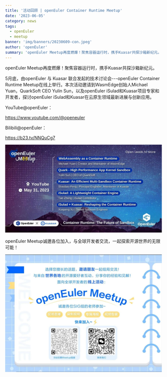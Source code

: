 ```yaml
---
title: '活动回顾 | openEuler Container Runtime Meetup'
date: '2023-06-05'
category: news
tags:
  - openEuler
  - meetup
banner: 'img/banners/20230609-con.jpeg'
author: 'openEuler'
summary: 'openEuler Meetup再度燃爆！聚焦容器运行时，携手Kuasar共探沙箱新纪元。'
---
```



openEuler Meetup再度燃爆！聚焦容器运行时，携手Kuasar共探沙箱新纪元。

5月底，由openEuler 与 Kuasar 联合发起的技术讨论会---openEuler Container
Runtime Meetup在线上举行。本次活动邀请到WasmEdge创始人Michael
Yuan，QuarkSoft CEO Yulin Sun，以及openEuler
iSulad和Kuasar项目专家和开发者，探讨openEuler
iSulad和Kuasar在云原生领域最新进展与创新应用。

YouTube@openEuler：

https://www.youtube.com/@openeuler

Bilibili@openEuler：

https://b23.tv/NNQuCg7

<img src="./media/image1.jpeg" width="1000" >

openEuler
Meetup诚邀各位加入，与全球开发者交流，一起探索开源世界的无限可能！

<img src="./media/image2.jpeg" width="1000" >